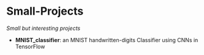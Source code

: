 # Small-Projects

*Small but interesting projects*

* **MNIST_classifier**: an MNIST handwritten-digits Classifier using CNNs in 
TensorFlow